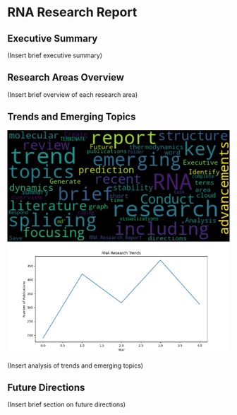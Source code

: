 # RNA Research Report

## Executive Summary

(Insert brief executive summary)

## Research Areas Overview

(Insert brief overview of each research area)

## Trends and Emerging Topics

![RNA Research Trends Word Cloud](./rna_trends_wordcloud.png)
![RNA Research Trends Graph](./rna_research_trends.png)

(Insert analysis of trends and emerging topics)

## Future Directions

(Insert brief section on future directions)
